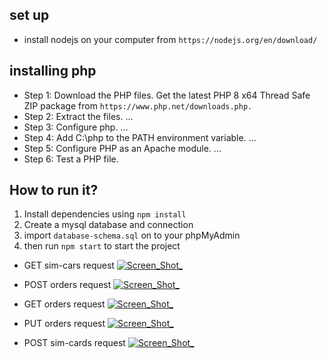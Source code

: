 ## set up
- install nodejs on your computer from  ``https://nodejs.org/en/download/``

## installing php
- Step 1: Download the PHP files. Get the latest PHP 8 x64 Thread Safe ZIP package from ``https://www.php.net/downloads.php.``
- Step 2: Extract the files. ...
- Step 3: Configure php. ...
- Step 4: Add C:\php to the PATH environment variable. ...
- Step 5: Configure PHP as an Apache module. ...
- Step 6: Test a PHP file.

## How to run it?

1) Install dependencies using ``npm install``   
2) Create a mysql database and connection
3) import ``database-schema.sql`` on to your phpMyAdmin
4) then run ``npm start`` to start the project


- GET sim-cars request
<a href="https://github.com/alexmarufu/yiya-projects/blob/master/yiya-node-api/postman-tests/postman-respones-images/get-simcards-request.png?raw=true"><img src="https://github.com/alexmarufu/yiya-projects/blob/master/yiya-node-api/postman-tests/postman-respones-images/get-simcards-request.png?raw=true" alt="Screen_Shot_"></a>


- POST orders request
<a href="https://github.com/alexmarufu/yiya-projects/blob/master/yiya-node-api/postman-tests/postman-respones-images/get-orders-request.png?raw=true"><img src="https://github.com/alexmarufu/yiya-projects/blob/master/yiya-node-api/postman-tests/postman-respones-images/get-orders-request.png?raw=true" alt="Screen_Shot_" ></a>

- GET orders request
<a href="https://github.com/alexmarufu/yiya-projects/blob/master/yiya-node-api/postman-tests/postman-respones-images/get-orders-request.png?raw=true"><img src="https://github.com/alexmarufu/yiya-projects/blob/master/yiya-node-api/postman-tests/postman-respones-images/get-orders-request.png?raw=true" alt="Screen_Shot_"></a>


- PUT orders request
<a href="https://github.com/alexmarufu/yiya-projects/blob/master/yiya-node-api/postman-tests/postman-respones-images/put-request.png?raw=true"><img src="https://github.com/alexmarufu/yiya-projects/blob/master/yiya-node-api/postman-tests/postman-respones-images/put-request.png?raw=true" alt="Screen_Shot_"></a>


- POST sim-cards request
<a href="https://github.com/alexmarufu/yiya-projects/blob/master/yiya-node-api/postman-tests/postman-respones-images/post-simcards-request.png?raw=true"><img src="https://github.com/alexmarufu/yiya-projects/blob/master/yiya-node-api/postman-tests/postman-respones-images/post-simcards-request.png?raw=true" alt="Screen_Shot_"></a>

